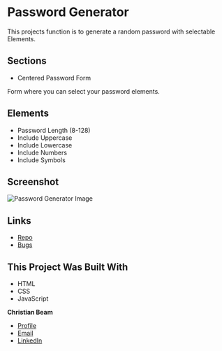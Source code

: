 # Password Generator

This projects function is to generate a random password with selectable Elements.

## Sections
* Centered Password Form

Form where you can select your password elements.
## Elements
* Password Length (8-128)
* Include Uppercase
* Include Lowercase
* Include Numbers
* Include Symbols

## Screenshot

![Password Generator Image](https://user-images.githubusercontent.com/88356270/132623586-cccfda14-2918-419d-9cc6-1effcecfc0ba.png)

## Links

- [Repo](https://github.com/beamchristian/passwordgenerator "challenge1 repo")
- [Bugs](https://github.com/beamchristian/passwordgenerator/issues "Issues Page")

## This Project Was Built With
- HTML
- CSS
- JavaScript

**Christian Beam**
- [Profile](https://github.com/beamchristian "Christian Beam")
- [Email](mailto:beamchristian@yahoo.com "Email")
- [LinkedIn](https://www.linkedin.com/in/christian-beam-64b5b5a0/ "LinkedIn")
